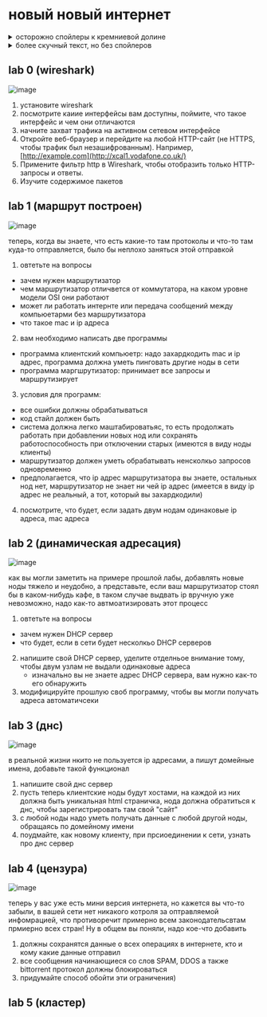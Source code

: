 # новый новый интернет


<details>
  <summary>осторожно спойлеры к кремниевой долине</summary>
  <p>как вы помните(ну, если смотрели, конечно) ребята пытались созать новый интернет, но он оказался слишком крутым, да настолько, что научился решать NP задачу за полиномиальное время (ну они же туда пркирепили нейросеть, чему вы удивлятесь????)</p>
</details>

<details>
  <summary>более скучный текст, но без спойлеров </summary>
  <p> в этом семестре вам надо будет написать несколкьо программ, эмулирующих реальный интернет и принципы его работы </p>
</details>

## lab 0 (wireshark)

  ![image](https://github.com/user-attachments/assets/dffb848e-74b8-47c7-84fb-1fb6d54fe27d)


  1) установите wireshark
  2) посмотрите каиие интерфейсы вам доступны, поймите, что такое интерфейс и чем они отличаются
  3) начните захват трафика на активном сетевом интерфейсе
  4) Откройте веб-браузер и перейдите на любой HTTP-сайт (не HTTPS, чтобы трафик был незашифрованным). Например, [http://example.com](http://xcal1.vodafone.co.uk/)
  5) Примените фильтр http в Wireshark, чтобы отобразить только HTTP-запросы и ответы.
  6) Изучите содержимое пакетов


## lab 1 (маршрут построен)

![image](https://github.com/user-attachments/assets/8361564a-221e-4fa6-a052-5ec501d26d15)

теперь, когда вы знаете, что есть какие-то там протоколы и что-то там куда-то отправляется, было бы неплохо заняться этой отправкой 

1) овтетьте на вопросы
  - зачем нужен маршрутизатор
  - чем маршрутизатор отличвется от коммутатора, на каком уровне модели OSI они работают
  - может ли работать интернте или передача сообщений между компьюетарми без маршрутизатора
  - что такое mac и ip адреса
2) вам необходимо написать две программы
  - программа клиентский компьюетр: надо захардкодить mac и ip адрес, программа должна уметь пинговать другие ноды в сети
  - программа маргшрутизатор: принимает все запросы и маршрутизирует
3) условия для программ:
  - все ошибки должны обрабатываться
  - код стайл должен быть
  - система должна легко маштабироватьяс, то есть продолжать работать при добавлении новых нод или сохранять работоспособность при отключении старых (имеются в виду ноды клиенты)
  - маршрутизатор должен уметь обрабатывать ненсколкьо запросов одновременно
  - предполагается, что ip адрес маршрутизатора вы знаете, остальных нод нет, маршрутизатор не знает ни чей ip адрес (имеется в виду ip адрес не реальный, а тот, который вы захардкодили) 
4) посмотрите, что будет, если задать двум нодам одинаковые ip адреса, mac адреса  

## lab 2 (динамическая адресация)

![image](https://github.com/user-attachments/assets/8c09eee8-f2d3-4526-925d-bb97fef85b31)


как вы могли заметить на примере прошлой лабы, добавлять новые ноды тяжело и неудобно, а представьте, если ваш маршрутизатор стоял бы в каком-нибудь кафе, в таком случае выдвать ip вручную уже невозможно,
надо как-то автмоатизировать этот процесс

1) овтетьте на вопросы
- зачем нужен DHCP сервер
- что будет, если в сети будет несколкьо DHCP серверов
  
2) напишите свой DHCP сервер, уделите отделньое внимание тому, чтобы двум узлам не выдали одинаковые адреса
   - изначально вы не знаете адрес DHCP сервера, вам нужно как-то его обнаружить
3) модифицируйте прошлую своб программу, чтобы вы могли получать адреса автоматичсеки 

## lab 3 (днс)

![image](https://github.com/user-attachments/assets/58d26f55-3339-4f44-8a74-d279a2e7d9d1)


в реальной жизни нкито не пользуется ip  адресами, а пишут домейные имена, добавьте такой функционал
 1) напишите свой днс сервер  
 2) пусть теперь клиентские ноды будут хостами, на каждой из них должна быть уникальная html страничка, нода должна обратиться к днс, чтобы зарегистрировать там свой "сайт"
 3) с любой ноды надо уметь получать данные с любой другой ноды, обращаясь по домейному имени  
 4) поудмайте, как новому клиенту, при прсиоединении к сети, узнать про днс сервер
     
## lab 4 (цензура)

![image](https://github.com/user-attachments/assets/61e9fae3-0f3a-45b0-8c96-d28297672f84)

теперь у вас уже есть мини версия интернета, но кажется вы что-то забыли, в вашей сети нет никакого котроля за оптравляемой инфомрацией, что противоречит примерно всем законодательсвтам прмиерно всех стран! Ну в общем вы поняли, надо кое-что добавить

1) должны сохранятся данные о всех операциях в интернете, кто и кому какие данные отправил
2) все сообщения начинающиеся со слов SPAM, DDOS а также bittorrent протокол должны блокироваться
3) придумайте способ обойти эти ограничения) 
   
## lab 5 (кластер)


